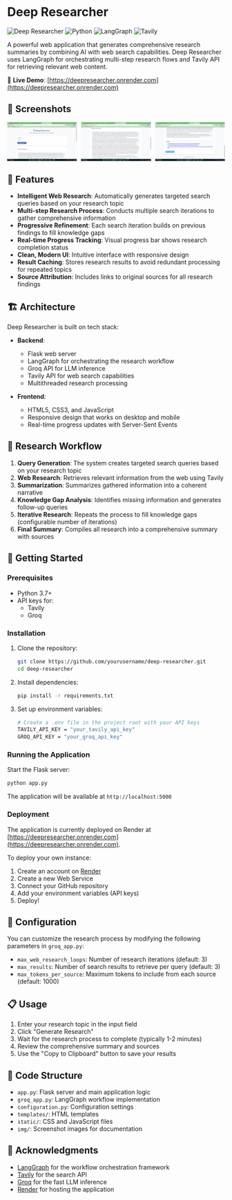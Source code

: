 # Deep Researcher

![Deep Researcher](https://img.shields.io/badge/AI-Deep%20Researcher-blue)
![Python](https://img.shields.io/badge/Python-3.7%2B-brightgreen)
![LangGraph](https://img.shields.io/badge/LangGraph-Enabled-orange)
![Tavily](https://img.shields.io/badge/Search-Tavily-purple)

A powerful web application that generates comprehensive research summaries by combining AI with web search capabilities. Deep Researcher uses LangGraph for orchestrating multi-step research flows and Tavily API for retrieving relevant web content.

🔗 **Live Demo**: [https://deepresearcher.onrender.com](https://deepresearcher.onrender.com)

## 📸 Screenshots

<div style="display: flex; justify-content: space-between; margin-bottom: 20px;">
  <img src="img/img1.png" alt="Home Screen" width="32%"/>
  <img src="img/img2.png" alt="Research in Progress" width="32%"/>
  <img src="img/img3.png" alt="Research Results" width="32%"/>
</div>

## 🌟 Features

- **Intelligent Web Research**: Automatically generates targeted search queries based on your research topic
- **Multi-step Research Process**: Conducts multiple search iterations to gather comprehensive information
- **Progressive Refinement**: Each search iteration builds on previous findings to fill knowledge gaps
- **Real-time Progress Tracking**: Visual progress bar shows research completion status
- **Clean, Modern UI**: Intuitive interface with responsive design
- **Result Caching**: Stores research results to avoid redundant processing for repeated topics
- **Source Attribution**: Includes links to original sources for all research findings

## 🏗️ Architecture

Deep Researcher is built on tech stack:

- **Backend**:
  - Flask web server
  - LangGraph for orchestrating the research workflow
  - Groq API for LLM inference
  - Tavily API for web search capabilities
  - Multithreaded research processing

- **Frontend**:
  - HTML5, CSS3, and JavaScript
  - Responsive design that works on desktop and mobile
  - Real-time progress updates with Server-Sent Events

## 🧠 Research Workflow

1. **Query Generation**: The system creates targeted search queries based on your research topic
2. **Web Research**: Retrieves relevant information from the web using Tavily
3. **Summarization**: Summarizes gathered information into a coherent narrative
4. **Knowledge Gap Analysis**: Identifies missing information and generates follow-up queries
5. **Iterative Research**: Repeats the process to fill knowledge gaps (configurable number of iterations)
6. **Final Summary**: Compiles all research into a comprehensive summary with sources

## 🚀 Getting Started

### Prerequisites

- Python 3.7+
- API keys for:
  - Tavily
  - Groq

### Installation

1. Clone the repository:
   ```bash
   git clone https://github.com/yourusername/deep-researcher.git
   cd deep-researcher
   ```

2. Install dependencies:
   ```bash
   pip install -r requirements.txt
   ```

3. Set up environment variables:
   ```bash
   # Create a .env file in the project root with your API keys
   TAVILY_API_KEY = "your_tavily_api_key"
   GROQ_API_KEY = "your_groq_api_key"
   ```

### Running the Application

Start the Flask server:
```bash
python app.py
```

The application will be available at `http://localhost:5000`

### Deployment

The application is currently deployed on Render at [https://deepresearcher.onrender.com](https://deepresearcher.onrender.com).

To deploy your own instance:
1. Create an account on [Render](https://render.com)
2. Create a new Web Service
3. Connect your GitHub repository
4. Add your environment variables (API keys)
5. Deploy!

## 🔧 Configuration

You can customize the research process by modifying the following parameters in `groq_app.py`:

- `max_web_research_loops`: Number of research iterations (default: 3)
- `max_results`: Number of search results to retrieve per query (default: 3)
- `max_tokens_per_source`: Maximum tokens to include from each source (default: 1000)

## 📋 Usage

1. Enter your research topic in the input field
2. Click "Generate Research"
3. Wait for the research process to complete (typically 1-2 minutes)
4. Review the comprehensive summary and sources
5. Use the "Copy to Clipboard" button to save your results

## 🧩 Code Structure

- `app.py`: Flask server and main application logic
- `groq_app.py`: LangGraph workflow implementation
- `configuration.py`: Configuration settings
- `templates/`: HTML templates
- `static/`: CSS and JavaScript files
- `img/`: Screenshot images for documentation

## 🙏 Acknowledgments

- [LangGraph](https://github.com/langchain-ai/langgraph) for the workflow orchestration framework
- [Tavily](https://tavily.com/) for the search API
- [Groq](https://groq.ai/) for the fast LLM inference
- [Render](https://render.com/) for hosting the application
